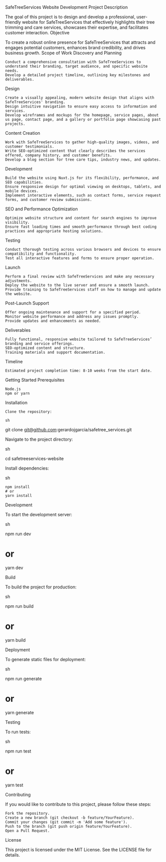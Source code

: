 SafeTreeServices Website Development
Project Description

The goal of this project is to design and develop a professional, user-friendly website for SafeTreeServices that effectively highlights their tree trimming and care services, showcases their expertise, and facilitates customer interaction.
Objective

To create a robust online presence for SafeTreeServices that attracts and engages potential customers, enhances brand credibility, and drives business growth.
Scope of Work
Discovery and Planning

    Conduct a comprehensive consultation with SafeTreeServices to understand their branding, target audience, and specific website needs.
    Develop a detailed project timeline, outlining key milestones and deliverables.

Design

    Create a visually appealing, modern website design that aligns with SafeTreeServices' branding.
    Design intuitive navigation to ensure easy access to information and services.
    Develop wireframes and mockups for the homepage, service pages, about us page, contact page, and a gallery or portfolio page showcasing past projects.

Content Creation

    Work with SafeTreeServices to gather high-quality images, videos, and customer testimonials.
    Write SEO-optimized content that clearly describes the services offered, company history, and customer benefits.
    Develop a blog section for tree care tips, industry news, and updates.

Development

    Build the website using Nuxt.js for its flexibility, performance, and SEO capabilities.
    Ensure responsive design for optimal viewing on desktops, tablets, and mobile devices.
    Implement interactive elements, such as contact forms, service request forms, and customer review submissions.

SEO and Performance Optimization

    Optimize website structure and content for search engines to improve visibility.
    Ensure fast loading times and smooth performance through best coding practices and appropriate hosting solutions.

Testing

    Conduct thorough testing across various browsers and devices to ensure compatibility and functionality.
    Test all interactive features and forms to ensure proper operation.

Launch

    Perform a final review with SafeTreeServices and make any necessary adjustments.
    Deploy the website to the live server and ensure a smooth launch.
    Provide training to SafeTreeServices staff on how to manage and update the website.

Post-Launch Support

    Offer ongoing maintenance and support for a specified period.
    Monitor website performance and address any issues promptly.
    Provide updates and enhancements as needed.

Deliverables

    Fully functional, responsive website tailored to SafeTreeServices’ branding and service offerings.
    SEO-optimized content and structure.
    Training materials and support documentation.

Timeline

    Estimated project completion time: 8-10 weeks from the start date.

Getting Started
Prerequisites

    Node.js
    npm or yarn

Installation

    Clone the repository:

    sh

git clone git@github.com:gerardojgarcia/safetree_services.git

Navigate to the project directory:

sh

cd safetreeservices-website

Install dependencies:

sh

    npm install
    # or
    yarn install

Development

To start the development server:

sh

npm run dev
# or
yarn dev

Build

To build the project for production:

sh

npm run build
# or
yarn build

Deployment

To generate static files for deployment:

sh

npm run generate
# or
yarn generate

Testing

To run tests:

sh

npm run test
# or
yarn test

Contributing

If you would like to contribute to this project, please follow these steps:

    Fork the repository.
    Create a new branch (git checkout -b feature/YourFeature).
    Commit your changes (git commit -m 'Add some feature').
    Push to the branch (git push origin feature/YourFeature).
    Open a Pull Request.

License

This project is licensed under the MIT License. See the LICENSE file for details.
